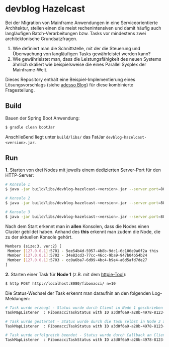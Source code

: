 # devblog Hazelcast
Bei der Migration von Mainframe Anwendungen in eine Serviceorientierte Architektur, stellen einen die meist rechenintensiven und damit häufig auch langläufigen Batch-Verarbeitungen bzw. Tasks vor mindestens zwei architektonische Grundsatzfragen.

1. Wie definiert man die Schnittstelle, mit der die Steuerung und Überwachung von langläufigen Tasks gewährleistet werden kann?
2. Wie gewährleistet man, dass die Leistungsfähigkeit des neuen Systems ähnlich skaliert wie beispielsweise die eines Parallel Sysplex der Mainframe-Welt.

Dieses Repository enthält eine Beispiel-Implementierung eines Lösungsvorschlags (siehe [adesso Blog](https://www.adesso.de/de/news/blog/distributed-execution-mit-hazelcast.jsp)) für diese kombinierte Fragestellung.

## Build
Bauen der Spring Boot Anwendung:
```bash
$ gradle clean bootJar
```

Anschließend liegt unter ```build/libs/``` das FatJar ```devblog-hazelcast-<version>.jar```.

## Run
**1\.** Starten von drei Nodes mit jeweils einem dedizierten Server-Port für den HTTP-Server:

```bash
# Konsole 1
$ java -jar build/libs/devblog-hazelcast-<version>.jar --server.port=8080

# Konsole 2
$ java -jar build/libs/devblog-hazelcast-<version>.jar --server.port=8081

# Konsole 3
$ java -jar build/libs/devblog-hazelcast-<version>.jar --server.port=8082
```



Nach dem Start erkennt man in **allen** Konsolen, dass die Nodes einen Cluster gebildet haben. Anhand des **this** erkennt man zudem die Node, die zu der aktuellen Konsole gehört.
```bash
Members {size:3, ver:2} [
 Member [127.0.0.1]:5701 - 5ee54b4d-5957-4b8b-9dc1-6c106e9a0f2a this
 Member [127.0.0.1]:5702 - 34e82cd3-77cc-46cc-9ba9-947b04b54b24
 Member [127.0.0.1]:5703 - cc0a6ba7-6d99-4bc4-b9e4-a6d5afd7de27
]
```

**2\.** Starten einer Task für **Node 1** (z.B. mit dem [httpie-Tool](https://httpie.org/)):
```bash
$ http POST http://localhost:8080/fibonacci/ n=10
```
 
Die Status-Wechsel der Task erkennt man daraufhin an den folgenden Log-Meldungen:
```bash
# Task wurde erzeugt - Status wurde durch Client in Node 1 geschrieben
TaskMapListener  : FibonacciTaskStatus with ID a3d0f6a9-a28b-4978-8123-e0e3b0606b4b added by Member [127.0.0.1]:5701 - 5ee54b4d-5957-4b8b-9dc1-6c106e9a0f2a this

# Task wurde gestartet - Status wurde durch die Task selbst in Node 3 aktualisiert
TaskMapListener  : FibonacciTaskStatus with ID a3d0f6a9-a28b-4978-8123-e0e3b0606b4b updated by Member [127.0.0.1]:5703 - cc0a6ba7-6d99-4bc4-b9e4-a6d5afd7de27. New value: FibonacciTaskStatus(n=10, status=RUNNING, statusMessage=null), Old value: FibonacciTaskStatus(n=10, status=SUBMITTED, statusMessage=null)

# Task wurde erfolgreich beendet - Status wurde durch Callback an Client in Node 1 aktualisiert
TaskMapListener  : FibonacciTaskStatus with ID a3d0f6a9-a28b-4978-8123-e0e3b0606b4b updated by Member [127.0.0.1]:5701 - 5ee54b4d-5957-4b8b-9dc1-6c106e9a0f2a this. New value: FibonacciTaskStatus(n=10, status=FINISHED, statusMessage=null), Old value: FibonacciTaskStatus(n=10, status=RUNNING, statusMessage=null)
```
